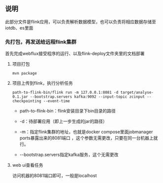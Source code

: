 ## 说明

此部分文件是flink应用，可以负责解析数据模型，也可以负责将相应数据存储至iotdb、es里面

### 先打包，再发送给远程flink集群

首先完成webflux接受程序的运行、以及flink-deploy文件夹里的文档部署

1. 项目打包

    `mvn package`
2. 项目上传到flink，执行分析任务

    `path-to-flink-bin/flink run -m 127.0.0.1:8081 -d target/analyse-0.1.jar --bootstrap.servers kafka:9092 --input-topic zcinput --checkpointing --event-time`

    + path-to-flink-bin：flink安装目录下bin目录的路径

    + -d：待部署应用（即上一步生成的jar的路径）

    + -m：指定flink集群的地址，也就是docker compose里面jobmanager ports暴露出来的8081端口 ，这个参数无需更改，只要在同一台机器上就行。
    
    + --bootstrap.servers指定kafka服务，这个无需更改

3. web ui查看任务

    访问机器的8081端口即可，一般是localhost

